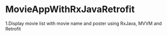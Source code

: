 # MovieAppWithRxJavaRetrofit
1.Display movie list with movie name and poster using RxJava, MVVM and Retrofit
